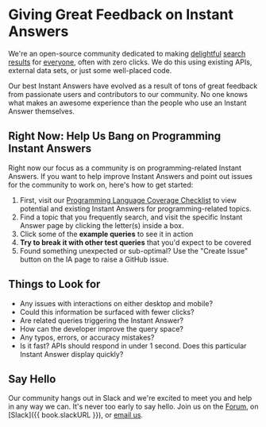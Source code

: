 # Giving Great Feedback on Instant Answers

We're an open-source community dedicated to making [delightful](https://duckduckgo.com/?q=who%27s+in+space%3F&ia=answer) [search results](https://duckduckgo.com/?q=tennis+cheatsheet&ia=cheatsheet&iax=1) for [everyone](https://duck.co/ia), often with zero clicks. We do this using existing APIs, external data sets, or just some well-placed code.

Our best Instant Answers have evolved as a result of tons of great feedback from passionate users and contributors to our community. No one knows what makes an awesome experience than the people who use an Instant Answer themselves.

## Right Now: Help Us Bang on Programming Instant Answers

Right now our focus as a community is on programming-related Instant Answers. If you want to help improve Instant Answers and point out issues for the community to work on, here's how to get started:

1. First, visit our [Programming Language Coverage Checklist](https://github.com/duckduckgo/duckduckgo/wiki/Programming-IA-Coverage) to view potential and existing Instant Answers for programming-related topics.
2. Find a topic that you frequently search, and visit the specific Instant Answer page by clicking the letter(s) inside a box.
3. Click some of the **example queries** to see it in action
4. **Try to break it with other test queries** that you'd expect to be covered
5. Found something unexpected or sub-optimal? Use the "Create Issue" button on the IA page to raise a GitHub issue.

## Things to Look for

- Any issues with interactions on either desktop and mobile? 
- Could this information be surfaced with fewer clicks?
- Are related queries triggering the Instant Answer?  
- How can the developer improve the query space?
- Any typos, errors, or accuracy mistakes?
- Is it fast? APIs should respond in under 1 second. Does this particular Instant Answer display quickly?

## Say Hello

Our community hangs out in Slack and we're excited to meet you and help in any way we can. It's never too early to say hello. Join us on the [Forum](https://forum.duckduckhack.com/), on [Slack]({{ book.slackURL }}), or [email us](mailto:open@duckduckgo.com).


